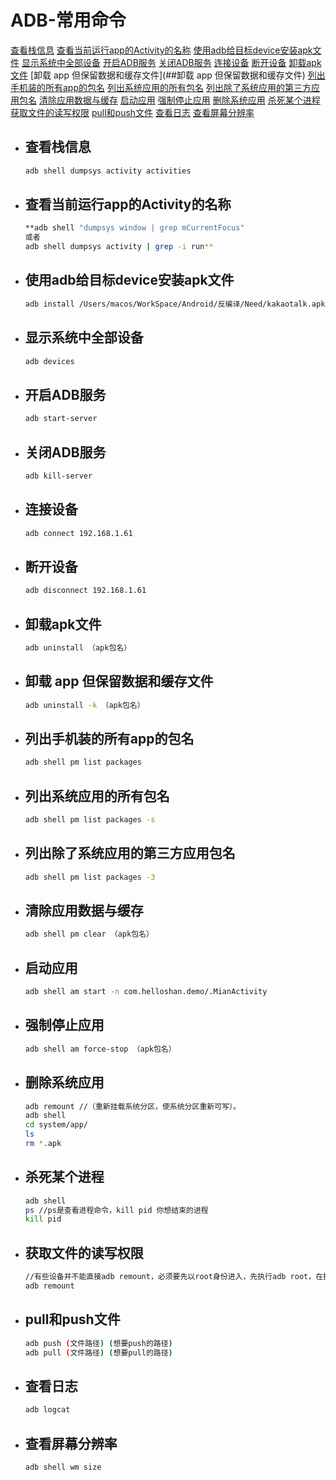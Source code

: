 # ADB-常用命令

[查看栈信息](##查看栈信息)
[查看当前运行app的Activity的名称](##查看当前运行app的Activity的名称)
[使用adb给目标device安装apk文件](##使用adb给目标device安装apk文件)
[显示系统中全部设备](##显示系统中全部设备)
[开启ADB服务](##开启ADB服务)
[关闭ADB服务](##关闭ADB服务)
[连接设备](##连接设备)
[断开设备](##断开设备)
[卸载apk文件](##卸载apk文件)
[卸载 app 但保留数据和缓存文件](##卸载 app 但保留数据和缓存文件)
[列出手机装的所有app的包名](##列出手机装的所有app的包名)
[列出系统应用的所有包名](##列出系统应用的所有包名)
[列出除了系统应用的第三方应用包名](##列出除了系统应用的第三方应用包名)
[清除应用数据与缓存](##清除应用数据与缓存)
[启动应用](##启动应用)
[强制停止应用](##强制停止应用)
[删除系统应用](##删除系统应用)
[杀死某个进程](##杀死某个进程)
[获取文件的读写权限](##获取文件的读写权限)
[pull和push文件](##pull和push文件)
[查看日志](##查看日志)
[查看屏幕分辨率](##查看屏幕分辨率)



- ## 查看栈信息

  ```bash
  adb shell dumpsys activity activities
  ```

- ## 查看当前运行app的Activity的名称

  ```bash
  **adb shell "dumpsys window | grep mCurrentFocus"
  或者
  adb shell dumpsys activity | grep -i run**
  ```

- ## 使用adb给目标device安装apk文件

  ```bash
  adb install /Users/macos/WorkSpace/Android/反编译/Need/kakaotalk.apk
  ```

- ## 显示系统中全部设备

  ```bash
  adb devices
  ```

- ## 开启ADB服务

  ```bash
  adb start-server
  ```

- ## 关闭ADB服务

  ```bash
  adb kill-server
  ```

- ## 连接设备

  ```bash
  adb connect 192.168.1.61
  ```

- ## 断开设备

  ```bash
  adb disconnect 192.168.1.61
  ```

- ## 卸载apk文件

  ```bash
  adb uninstall （apk包名）
  ```

- ## 卸载 app 但保留数据和缓存文件

  ```bash
  adb uninstall -k （apk包名）
  ```

- ## 列出手机装的所有app的包名

  ```bash
  adb shell pm list packages
  ```

- ## 列出系统应用的所有包名

  ```bash
  adb shell pm list packages -s
  ```

- ## 列出除了系统应用的第三方应用包名

  ```bash
  adb shell pm list packages -3
  ```

- ## 清除应用数据与缓存

  ```bash
  adb shell pm clear （apk包名）
  ```

- ## 启动应用

  ```bash
  adb shell am start -n com.helloshan.demo/.MianActivity
  ```

- ## 强制停止应用

  ```bash
  adb shell am force-stop （apk包名）
  ```

- ## 删除系统应用

  ```bash
  adb remount //（重新挂载系统分区，使系统分区重新可写）。
  adb shell
  cd system/app/
  ls
  rm *.apk
  ```

- ## 杀死某个进程

  ```bash
  adb shell
  ps //ps是查看进程命令，kill pid 你想结束的进程
  kill pid
  ```

- ## 获取文件的读写权限

  ```bash
  //有些设备并不能直接adb remount，必须要先以root身份进入，先执行adb root，在执行adb remount
  adb remount
  ```

- ## pull和push文件

  ```bash
  adb push (文件路径) (想要push的路径)
  adb pull (文件路径) (想要pull的路径)
  ```

- ## 查看日志

  ```bash
  adb logcat
  ```

- ## 查看屏幕分辨率
  ```bash
  adb shell wm size
  ```
